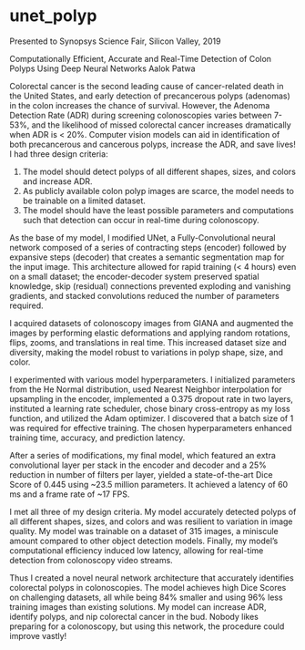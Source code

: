 # unet_polyp
Presented to Synopsys Science Fair, Silicon Valley, 2019

Computationally Efficient, Accurate and Real-Time
Detection of Colon Polyps Using Deep Neural Networks
Aalok Patwa

Colorectal cancer is the second leading cause of cancer-related death in the United States, and early detection of
precancerous polyps (adenomas) in the colon increases the chance of survival. However, the Adenoma Detection
Rate (ADR) during screening colonoscopies varies between 7-53%, and the likelihood of missed colorectal cancer
increases dramatically when ADR is < 20%. Computer vision models can aid in identification of both precancerous
and cancerous polyps, increase the ADR, and save lives!
I had three design criteria:
1) The model should detect polyps of all different shapes, sizes, and colors and increase ADR.
2) As publicly available colon polyp images are scarce, the model needs to be trainable on a limited dataset.
3) The model should have the least possible parameters and computations such that detection can occur in
real-time during colonoscopy.

As the base of my model, I modified UNet, a Fully-Convolutional neural network composed of a series of
contracting steps (encoder) followed by expansive steps (decoder) that creates a semantic segmentation map for
the input image. This architecture allowed for rapid training (< 4 hours) even on a small dataset; the
encoder-decoder system preserved spatial knowledge, skip (residual) connections prevented exploding and
vanishing gradients, and stacked convolutions reduced the number of parameters required.

I acquired datasets of colonoscopy images from GIANA and augmented the images by performing elastic
deformations and applying random rotations, flips, zooms, and translations in real time. This increased dataset size
and diversity, making the model robust to variations in polyp shape, size, and color.

I experimented with various model hyperparameters. I initialized parameters from the He Normal distribution, used
Nearest Neighbor interpolation for upsampling in the encoder, implemented a 0.375 dropout rate in two layers,
instituted a learning rate scheduler, chose binary cross-entropy as my loss function, and utilized the Adam
optimizer. I discovered that a batch size of 1 was required for effective training. The chosen hyperparameters
enhanced training time, accuracy, and prediction latency.

After a series of modifications, my final model, which featured an extra convolutional layer per stack in the encoder
and decoder and a 25% reduction in number of filters per layer, yielded a state-of-the-art Dice Score of 0.445 using
~23.5 million parameters. It achieved a latency of 60 ms and a frame rate of ~17 FPS.

I met all three of my design criteria. My model accurately detected polyps of all different shapes, sizes, and colors
and was resilient to variation in image quality. My model was trainable on a dataset of 315 images, a miniscule
amount compared to other object detection models. Finally, my model’s computational efficiency induced low
latency, allowing for real-time detection from colonoscopy video streams.

Thus I created a novel neural network architecture that accurately identifies colorectal polyps in colonoscopies. The
model achieves high Dice Scores on challenging datasets, all while being 84% smaller and using 96% less training
images than existing solutions. My model can increase ADR, identify polyps, and nip colorectal cancer in the bud.
Nobody likes preparing for a colonoscopy, but using this network, the procedure could improve vastly!
